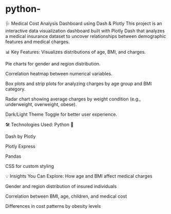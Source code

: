 # python-

🩺 Medical Cost Analysis Dashboard using Dash & Plotly
This project is an interactive data visualization dashboard built with Plotly Dash that analyzes a medical insurance dataset to uncover relationships between demographic features and medical charges.

📊 Key Features:
Visualizes distributions of age, BMI, and charges.

Pie charts for gender and region distribution.

Correlation heatmap between numerical variables.

Box plots and strip plots for analyzing charges by age group and BMI category.

Radar chart showing average charges by weight condition (e.g., underweight, overweight, obese).

Dark/Light Theme Toggle for better user experience.

🛠 Technologies Used:
Python 🐍

Dash by Plotly

Plotly Express

Pandas

CSS for custom styling

💡 Insights You Can Explore:
How age and BMI affect medical charges

Gender and region distribution of insured individuals

Correlation between BMI, age, children, and medical cost

Differences in cost patterns by obesity levels
